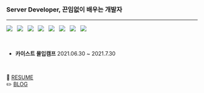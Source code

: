 
### Server Developer, 끈임없이 배우는 개발자

---
<img src="https://img.shields.io/badge/Node.js-339933?style=flat-square&logo=Node.js&logoColor=white"/></a> &nbsp;
<img src="https://img.shields.io/badge/JavaScript-F7DF1E?style=flat-square&logo=JavaScript&logoColor=white"/></a> &nbsp; 
<img src="https://img.shields.io/badge/MongoDB-47A248?style=flat-square&logo=MongoDB&logoColor=white"/></a> &nbsp; 
<img src="https://img.shields.io/badge/MySQL-4479A1?style=flat-square&logo=MySQL&logoColor=white"/></a> &nbsp; 
<img src="https://img.shields.io/badge/Babel-F9DC3E?style=flat-square&logo=Babel&logoColor=white"/></a> &nbsp; 
<img src="https://img.shields.io/badge/Express-000000?style=flat-square&logo=Express&logoColor=white"/></a> &nbsp; 
<img src="https://img.shields.io/badge/Sequelize-52B0E7?style=flat-square&logo=Sequelize&logoColor=white"/></a> &nbsp; 
<img src="https://img.shields.io/badge/Python-3766AB?style=flat-square&logo=Python&logoColor=white"/></a> &nbsp; 

<br>


* **카이스트 몰입캠프** 2021.06.30 ~ 2021.7.30

<br>

:page_with_curl: [RESUME](https://velog.io/@www8989)<br>
:pencil2: [BLOG](https://www.notion.so/0cbb11e47ef34a7aabbe82ad398756e3)
